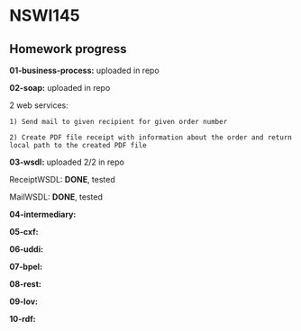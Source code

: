 # NSWI145

## Homework progress

**01-business-process:** uploaded in repo

**02-soap:** uploaded in repo

  2 web services:
  
    1) Send mail to given recipient for given order number
    
    2) Create PDF file receipt with information about the order and return local path to the created PDF file

**03-wsdl:** uploaded 2/2 in repo

ReceiptWSDL: **DONE**, tested
        
MailWSDL: **DONE**, tested

**04-intermediary:**

**05-cxf:**

**06-uddi:**

**07-bpel:**

**08-rest:**

**09-lov:**

**10-rdf:**

